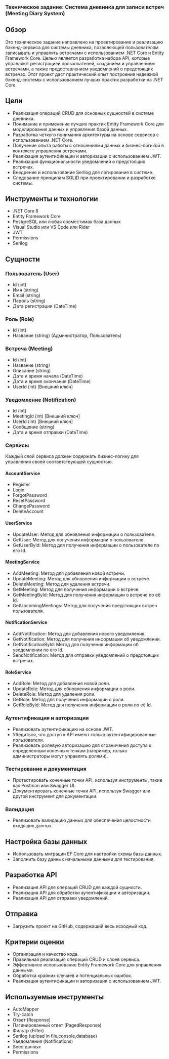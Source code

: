 
### Техническое задание: Система дневника для записи встреч (Meeting Diary System)

## Обзор

Это техническое задание направлено на проектирование и реализацию бэкенд-сервиса для системы дневника, позволяющей пользователям записывать и управлять встречами с использованием .NET Core и Entity Framework Core. Целью является разработка набора API, которые управляют регистрацией пользователей, созданием и управлением встречами, а также предоставлением уведомлений о предстоящих встречах. Этот проект даст практический опыт построения надежной бэкенд-системы с использованием лучших практик разработки на .NET Core.

## Цели

-   Реализация операций CRUD для основных сущностей в системе дневника.
-   Понимание и применение лучших практик Entity Framework Core для моделирования данных и управления базой данных.
-   Разработка четкого понимания архитектуры на основе сервисов с использованием .NET Core.
-   Получение опыта работы с отношениями данных и бизнес-логикой в контексте управления встречами.
-   Реализация аутентификации и авторизации с использованием JWT.
-   Реализация функциональности уведомлений о предстоящих встречах.
-   Внедрение и использование Serilog для логирования в системе.
-   Следование принципам SOLID при проектировании и разработке системы.

## Инструменты и технологии

-   .NET Core 8
-   Entity Framework Core
-   PostgreSQL или любая совместимая база данных
-   Visual Studio или VS Code или Rider
-   JWT
-  Permissions
-   Serilog

## Сущности

### Пользователь (User)

-   Id (int)
-   Имя (string)
-   Email (string)
-   Пароль (string)
-   Дата регистрации (DateTime)


### Роль (Role)

-   Id (int)
-   Название (string) (Администратор, Пользователь)

### Встреча (Meeting)

-   Id (int)
-   Название (string)
-   Описание (string)
-   Дата и время начала (DateTime)
-   Дата и время окончания (DateTime)
-   UserId (int) [Внешний ключ]

### Уведомление (Notification)

-   Id (int)
-   MeetingId (int) [Внешний ключ]
-   UserId (int) [Внешний ключ]
-   Сообщение (string)
-   Дата и время отправки (DateTime)


### Сервисы

Каждый слой сервиса должен содержать бизнес-логику для управления своей соответствующей сущностью.

#### AccountService

-   Register
-   Login
-   ForgotPassword
-   ResetPassword
-   ChangePassword
-   DeleteAccount

#### UserService

-   UpdateUser: Метод для обновления информации о пользователе.
-   GetUser: Метод для получения информации о пользователе.
-   GetUserById: Метод для получения информации о пользователе по его Id.

#### MeetingService

-   AddMeeting: Метод для добавления новой встречи.
-   UpdateMeeting: Метод для обновления информации о встрече.
-   DeleteMeeting: Метод для удаления встречи.
-   GetMeeting: Метод для получения информации о встрече.
-   GetMeetingById: Метод для получения информации о встрече по её Id.
-   GetUpcomingMeetings: Метод для получения предстоящих встреч пользователя.

#### NotificationService

-   AddNotification: Метод для добавления нового уведомления.
-   GetNotification: Метод для получения информации об уведомлении.
-   GetNotificationById: Метод для получения информации об уведомлении по его Id.
-   SendNotification: Метод для отправки уведомлений о предстоящих встречах.

#### RoleService

-   AddRole: Метод для добавления новой роли.
-   UpdateRole: Метод для обновления информации о роли.
-   DeleteRole: Метод для удаления роли.
-   GetRole: Метод для получения информации о роли.
-   GetRoleById: Метод для получения информации о роли по её Id.

### Аутентификация и авторизация

-   Реализовать аутентификацию на основе JWT.
-   Убедиться, что доступ к API имеют только аутентифицированные пользователи.
-   Реализовать ролевую авторизацию для ограничения доступа к определенным конечным точкам (например, только администраторы могут управлять ролями).

### Тестирование и документация

-   Протестировать конечные точки API, используя инструменты, такие как Postman или Swagger UI.
-   Документировать конечные точки API, используя Swagger или другой инструмент для документации.

### Валидация

-   Реализовать валидацию данных для обеспечения целостности входящих данных.

## Настройка базы данных

-   Использовать миграции EF Core для настройки схемы базы данных.
-   Заполнить базу данных начальными данными для тестирования.

## Разработка API

-   Реализация API для операций CRUD для каждой сущности.
-   Реализация API для обработки аутентификации и авторизации.
-   Реализация API для отправки уведомлений.

## Отправка

-   Загрузить проект на GitHub, содержащий весь исходный код.

## Критерии оценки

-   Организация и качество кода.
-   Правильная реализация операций CRUD и слоев сервиса.
-   Эффективное использование Entity Framework Core для управления данными.
-   Обработка крайних случаев и потенциальных ошибок.
-   Реализация аутентификации и авторизации с использованием JWT.

## Используемые инструменты

-   AutoMapper
-   Try-catch
-   Ответ (Response)
-   Пагинированный ответ (PagedResponse)
-   Фильтр (Filter)
-   Serilog (upload in file,console,database)
-   Уведомления (Notifications)
-   Seed данных
- Permissions